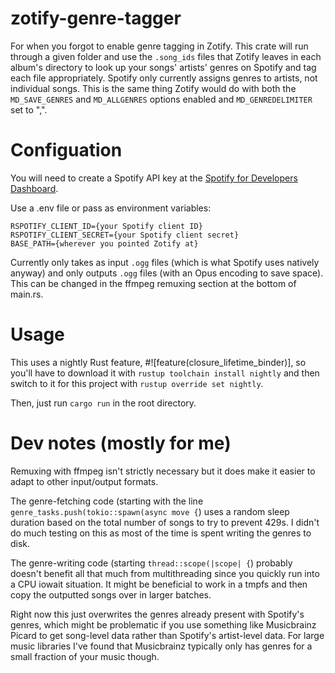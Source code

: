 # zotify-genre-tagger
For when you forgot to enable genre tagging in Zotify.
This crate will run through a given folder and use the `.song_ids` files that Zotify leaves
in each album's directory to look up your songs' artists' genres on Spotify and tag each file appropriately.
Spotify only currently assigns genres to artists, not individual songs. This is the same thing Zotify would do
with both the `MD_SAVE_GENRES` and `MD_ALLGENRES` options enabled and `MD_GENREDELIMITER` set to ",".

# Configuation
You will need to create a Spotify API key at the [Spotify for Developers Dashboard](https://developer.spotify.com/dashboard).

Use a .env file or pass as environment variables:
```
RSPOTIFY_CLIENT_ID={your Spotify client ID}
RSPOTIFY_CLIENT_SECRET={your Spotify client secret}
BASE_PATH={wherever you pointed Zotify at}
```

Currently only takes as input `.ogg` files (which is what Spotify uses natively anyway) and only outputs `.ogg` files (with an Opus encoding to save space). This can be changed in the ffmpeg remuxing section at the bottom of main.rs.

# Usage
This uses a nightly Rust feature, #![feature(closure_lifetime_binder)], so you'll have to download it with `rustup toolchain install nightly` and then switch to it for this project with `rustup override set nightly`.

Then, just run `cargo run` in the root directory.

# Dev notes (mostly for me)
Remuxing with ffmpeg isn't strictly necessary but it does make it easier to adapt to other input/output formats.

The genre-fetching code (starting with the line `genre_tasks.push(tokio::spawn(async move {`) uses a random sleep
duration based on the total number of songs to try to prevent 429s. I didn't do much testing on this as most of the time
is spent writing the genres to disk.

The genre-writing code (starting `thread::scope(|scope| {`) probably doesn't benefit all that much from multithreading
since you quickly run into a CPU iowait situation. It might be beneficial to work in a tmpfs and then copy the outputted songs
over in larger batches. 

Right now this just overwrites the genres already present with Spotify's genres, which might be problematic if you 
use something like Musicbrainz Picard to get song-level data rather than Spotify's artist-level data. For large music
libraries I've found that Musicbrainz typically only has genres for a small fraction of your music though.




